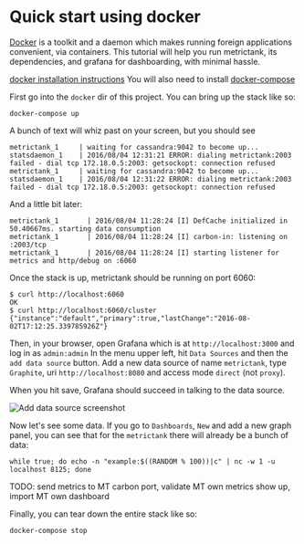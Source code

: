 # Quick start using docker

[Docker](docker.io) is a toolkit and a daemon which makes running foreign applications convenient, via containers.
This tutorial will help you run metrictank, its dependencies, and grafana for dashboarding, with minimal hassle.

[docker installation instructions](https://www.docker.com/products/overview)
You will also need to install [docker-compose](https://docs.docker.com/compose/)

First go into the `docker` dir of this project.
You can bring up the stack like so:

```
docker-compose up
```

A bunch of text will whiz past on your screen, but you should see

```
metrictank_1     | waiting for cassandra:9042 to become up...
statsdaemon_1    | 2016/08/04 12:31:21 ERROR: dialing metrictank:2003 failed - dial tcp 172.18.0.5:2003: getsockopt: connection refused
metrictank_1     | waiting for cassandra:9042 to become up...
statsdaemon_1    | 2016/08/04 12:31:22 ERROR: dialing metrictank:2003 failed - dial tcp 172.18.0.5:2003: getsockopt: connection refused
```

And a little bit later:

```
metrictank_1       | 2016/08/04 11:28:24 [I] DefCache initialized in 50.40667ms. starting data consumption
metrictank_1       | 2016/08/04 11:28:24 [I] carbon-in: listening on :2003/tcp
metrictank_1       | 2016/08/04 11:28:24 [I] starting listener for metrics and http/debug on :6060
```

Once the stack is up, metrictank should be running on port 6060:

```
$ curl http://localhost:6060
OK
$ curl http://localhost:6060/cluster
{"instance":"default","primary":true,"lastChange":"2016-08-02T17:12:25.339785926Z"}
```

Then, in your browser, open Grafana which is at `http://localhost:3000` and log in as `admin:admin`
In the menu upper left, hit `Data Sources` and then the `add data source` button.
Add a new data source of name `metrictank`, type `Graphite`, uri `http://localhost:8080` and access mode `direct` (not `proxy`).

When you hit save, Grafana should succeed in talking to the data source.

![Add data source screenshot](https://raw.githubusercontent.com/raintank/metrictank/master/docs/img/add-datasource-docker.png)

Now let's see some data.  If you go to `Dashboards`, `New` and add a new graph panel, you can see that for the `metrictank` there
will already be a bunch of data: 

```
while true; do echo -n "example:$((RANDOM % 100))|c" | nc -w 1 -u localhost 8125; done
```

TODO: send metrics to MT carbon port, validate MT own metrics show up, import MT own dashboard

Finally, you can tear down the entire stack like so:
```
docker-compose stop
```
